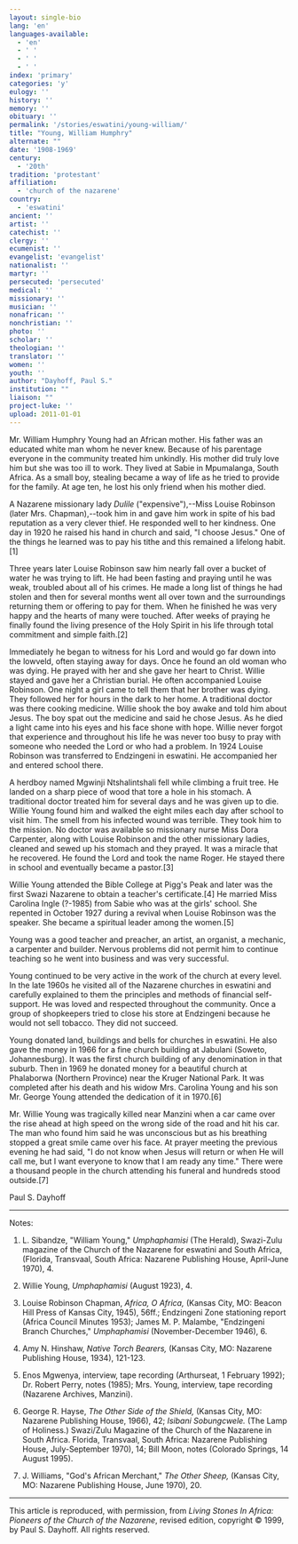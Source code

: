 ```yaml
---
layout: single-bio
lang: 'en'
languages-available:
  - 'en'
  - ' '
  - ' '
  - ' '
index: 'primary'
categories: 'y'
eulogy: ''
history: ''
memory: ''
obituary: ''
permalink: '/stories/eswatini/young-william/'
title: "Young, William Humphry"
alternate: ""
date: '1908-1969'
century:
  - '20th'
tradition: 'protestant'
affiliation:
  - 'church of the nazarene'
country:
  - 'eswatini'
ancient: ''
artist: ''
catechist: ''
clergy: ''
ecumenist: ''
evangelist: 'evangelist'
nationalist: ''
martyr: ''
persecuted: 'persecuted'
medical: ''
missionary: ''
musician: ''
nonafrican: ''
nonchristian: ''
photo: ''
scholar: ''
theologian: ''
translator: ''
women: ''
youth: ''
author: "Dayhoff, Paul S."
institution: ""
liaison: ""
project-luke: ''
upload: 2011-01-01
---
```




Mr. William Humphry Young had an African mother. His father was an educated white man whom he never knew. Because of his parentage everyone in the community treated him unkindly. His mother did truly love him but she was too ill to work. They lived at Sabie in Mpumalanga, South Africa. As a small boy, stealing became a way of life as he tried to provide for the family. At age ten, he lost his only friend when his mother died.

A Nazarene missionary lady *Dulile* ("expensive"),--Miss Louise Robinson (later Mrs. Chapman),--took him in and gave him work in spite of his bad reputation as a very clever thief. He responded well to her kindness. One day in 1920 he raised his hand in church and said, "I choose Jesus." One of the things he learned was to pay his tithe and this remained a lifelong habit.[1]

Three years later Louise Robinson saw him nearly fall over a bucket of water he was trying to lift.  He had been fasting and praying until he was weak, troubled about all of his crimes. He made a long list of things he had stolen and then for several months went all over town and the surroundings returning them or offering to pay for them. When he finished he was very happy and the hearts of many were touched. After weeks of praying he finally found the living presence of the Holy Spirit in his life through total commitment and simple faith.[2]

Immediately he began to witness for his Lord and would go far down into the lowveld, often staying away for days. Once he found an old woman who was dying. He prayed with her and she gave her heart to Christ. Willie stayed and gave her a Christian burial. He often accompanied Louise Robinson. One night a girl came to tell them that her brother was dying. They followed her for hours in the dark to her home. A traditional doctor was there cooking medicine.  Willie shook the boy awake and told him about Jesus. The boy spat out the medicine and said he chose Jesus. As he died a light came into his eyes and his face shone with hope. Willie never forgot that experience and throughout his life he was never too busy to pray with someone who needed the Lord or who had a problem. In 1924 Louise Robinson was transferred to Endzingeni in eswatini. He accompanied her and entered school there.

A herdboy named Mgwinji Ntshalintshali fell while climbing a fruit tree. He landed on a sharp piece of wood that tore a hole in his stomach. A traditional doctor treated him for several days and he was given up to die. Willie Young found him and walked the eight miles each day after school to visit him. The smell from his infected wound was terrible. They took him to the mission. No doctor was available so missionary nurse Miss Dora Carpenter, along with Louise Robinson and the other missionary ladies, cleaned and sewed up his stomach and they  prayed. It was a miracle that he recovered. He found the Lord and took the name Roger. He stayed there in school and eventually became a pastor.[3]

Willie Young attended the Bible College at Pigg's Peak and later was the first Swazi Nazarene to obtain a teacher's certificate.[4]  He married Miss Carolina Ingle (?-1985) from Sabie who was at the girls' school. She repented in October 1927 during a revival when Louise Robinson was the speaker.  She became a spiritual leader among the women.[5]

Young was a good teacher and preacher, an artist, an organist, a mechanic, a carpenter and builder. Nervous problems did not permit him to continue teaching so he went into business and was very successful.

Young continued to be very active in the work of the church at every level. In the late 1960s he visited all of the Nazarene churches in eswatini and carefully explained to them the principles and methods of financial self-support. He was loved and respected throughout the community. Once a group of shopkeepers tried to close his store at Endzingeni because he would not sell tobacco. They did not succeed.

Young donated land, buildings and bells for churches in eswatini. He also gave the money in 1966 for a fine church building at Jabulani (Soweto, Johannesburg). It was the first church building of any denomination in that suburb. Then in 1969 he donated money for a beautiful church at Phalaborwa (Northern Province) near the Kruger National Park. It was completed after his death and his widow Mrs. Carolina Young and his son Mr. George Young attended the dedication of it in 1970.[6]

Mr. Willie Young was tragically killed near Manzini when a car came over the rise ahead at high speed on the wrong side of the road and hit his car. The man who found him said he was unconscious but as his breathing stopped a great smile came over his face. At prayer meeting the previous evening he had said, "I do not know when Jesus will return or when He will call me, but I want everyone to know that I am ready any time." There were a thousand people in the church attending his funeral and hundreds stood outside.[7]

Paul S. Dayhoff

---

Notes:

1. L. Sibandze, "William Young," *Umphaphamisi* (The Herald), Swazi-Zulu magazine of the Church of the Nazarene for eswatini and South Africa, (Florida, Transvaal, South Africa: Nazarene Publishing House, April-June 1970), 4.

2. Willie Young, *Umphaphamisi* (August 1923), 4.

3. Louise Robinson Chapman, *Africa, O Africa,* (Kansas City, MO: Beacon Hill Press of Kansas City, 1945), 56ff.; Endzingeni Zone stationing report (Africa Council Minutes 1953); James M. P. Malambe, "Endzingeni Branch Churches," *Umphaphamisi* (November-December 1946), 6.

4. Amy N. Hinshaw, *Native Torch Bearers,* (Kansas City, MO: Nazarene Publishing House, 1934), 121-123.

5. Enos Mgwenya, interview, tape recording (Arthurseat, 1 February 1992); Dr. Robert Perry, notes (1985); Mrs. Young, interview, tape recording (Nazarene Archives, Manzini).

6. George R. Hayse, *The Other Side of the Shield,* (Kansas City, MO: Nazarene Publishing House, 1966), 42; *Isibani Sobungcwele.*  (The Lamp of Holiness.)  Swazi/Zulu Magazine of the Church of the Nazarene in South Africa.  Florida, Transvaal, South Africa: Nazarene Publishing House, July-September 1970), 14; Bill Moon, notes (Colorado Springs, 14 August 1995).

7. J. Williams, "God's African Merchant," *The Other Sheep,* (Kansas City, MO: Nazarene Publishing House, June 1970), 20.

---

This article is reproduced, with permission, from *Living Stones In Africa: Pioneers of the Church of the Nazarene*, revised edition, copyright &copy; 1999, by Paul S. Dayhoff.  All rights reserved.
